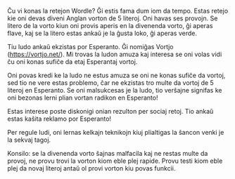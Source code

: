 Ĉu vi konas la retejon Wordle? Ĝi estis fama dum iom da tempo. Estas retejo kie oni devas diveni Anglan vorton de 5 literoj. Oni havas ses provojn. Se litero de la vorto kiun oni provis aperis en la divenenda vorto, ĝi aperas flave, kaj se la litero estas ankaŭ je la ĝusta loko, ĝi aperas verde.

Tiu ludo ankaŭ ekzistas por Esperanto. Ĝi nomiĝas Vortjo (https://vortjo.net/). Mi trovas la ludon amuza kaj interesa se oni volas vidi ĉu oni konas sufiĉe da etaj Esperantaj vortoj.

Oni povas kredi ke la ludo ne estus amuza se oni ne konas sufiĉe da vortoj, sed tio ne vere estas problemo, ĉar ne ekzistas tro multe da vortoj de 5 literoj en Esperanto. Se oni malsukcesas je la ludo, tio verŝajne signifas ke oni bezonas lerni plian vortan radikon en Esperanto!

Estas interese poste diskonigi onian rezulton per sociaj retoj. Tio ankaŭ estas kaŝita reklamo por Esperanto!

Per regule ludi, oni lernas kelkajn teknikojn kiuj plialtigas la ŝancon venki je la sekvaj tagoj.

Konsilo: se la divenenda vorto ŝajnas malfacila kaj ne restas multe da provoj, ne provu trovi la vorton kiom eble plej rapide. Provu testi kiom eble plej da novaj literoj antaŭ ol provi vorton kiu povas funkcii. 
